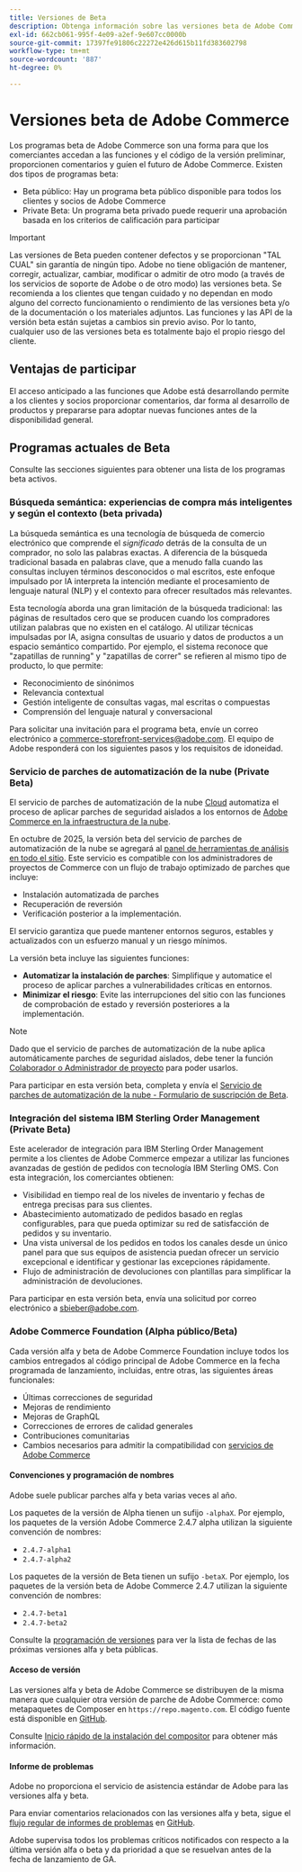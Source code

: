 ```yaml
---
title: Versiones de Beta
description: Obtenga información sobre las versiones beta de Adobe Commerce y cómo participar.
exl-id: 662cb061-995f-4e09-a2ef-9e607cc0000b
source-git-commit: 17397fe91806c22272e426d615b11fd383602798
workflow-type: tm+mt
source-wordcount: '887'
ht-degree: 0%

---
```


# Versiones beta de Adobe Commerce

Los programas beta de Adobe Commerce son una forma para que los comerciantes accedan a las funciones y el código de la versión preliminar, proporcionen comentarios y guíen el futuro de Adobe Commerce. Existen dos tipos de programas beta:

- Beta público: Hay un programa beta público disponible para todos los clientes y socios de Adobe Commerce
- Private Beta: Un programa beta privado puede requerir una aprobación basada en los criterios de calificación para participar

>[!IMPORTANT]
>
>Las versiones de Beta pueden contener defectos y se proporcionan &quot;TAL CUAL&quot; sin garantía de ningún tipo. Adobe no tiene obligación de mantener, corregir, actualizar, cambiar, modificar o admitir de otro modo (a través de los servicios de soporte de Adobe o de otro modo) las versiones beta. Se recomienda a los clientes que tengan cuidado y no dependan en modo alguno del correcto funcionamiento o rendimiento de las versiones beta y/o de la documentación o los materiales adjuntos. Las funciones y las API de la versión beta están sujetas a cambios sin previo aviso. Por lo tanto, cualquier uso de las versiones beta es totalmente bajo el propio riesgo del cliente.

## Ventajas de participar

El acceso anticipado a las funciones que Adobe está desarrollando permite a los clientes y socios proporcionar comentarios, dar forma al desarrollo de productos y prepararse para adoptar nuevas funciones antes de la disponibilidad general.

## Programas actuales de Beta

Consulte las secciones siguientes para obtener una lista de los programas beta activos.

### Búsqueda semántica: experiencias de compra más inteligentes y según el contexto (beta privada)

La búsqueda semántica es una tecnología de búsqueda de comercio electrónico que comprende el *significado* detrás de la consulta de un comprador, no solo las palabras exactas. A diferencia de la búsqueda tradicional basada en palabras clave, que a menudo falla cuando las consultas incluyen términos desconocidos o mal escritos, este enfoque impulsado por IA interpreta la intención mediante el procesamiento de lenguaje natural (NLP) y el contexto para ofrecer resultados más relevantes.

Esta tecnología aborda una gran limitación de la búsqueda tradicional: las páginas de resultados cero que se producen cuando los compradores utilizan palabras que no existen en el catálogo. Al utilizar técnicas impulsadas por IA, asigna consultas de usuario y datos de productos a un espacio semántico compartido. Por ejemplo, el sistema reconoce que &quot;zapatillas de running&quot; y &quot;zapatillas de correr&quot; se refieren al mismo tipo de producto, lo que permite:

- Reconocimiento de sinónimos
- Relevancia contextual
- Gestión inteligente de consultas vagas, mal escritas o compuestas
- Comprensión del lenguaje natural y conversacional

Para solicitar una invitación para el programa beta, envíe un correo electrónico a [commerce-storefront-services@adobe.com](mailto:commerce-storefront-services@adobe.com). El equipo de Adobe responderá con los siguientes pasos y los requisitos de idoneidad.

### Servicio de parches de automatización de la nube (Private Beta)

El servicio de parches de automatización de la nube [Cloud](../tools/caps-tool/intro.md) automatiza el proceso de aplicar parches de seguridad aislados a los entornos de [Adobe Commerce en la infraestructura de la nube](https://experienceleague.adobe.com/en/docs/commerce-on-cloud/user-guide/overview).

En octubre de 2025, la versión beta del servicio de parches de automatización de la nube se agregará al [panel de herramientas de análisis en todo el sitio](https://experienceleague.adobe.com/en/docs/commerce-operations/tools/site-wide-analysis-tool/dashboard). Este servicio es compatible con los administradores de proyectos de Commerce con un flujo de trabajo optimizado de parches que incluye:

- Instalación automatizada de parches
- Recuperación de reversión
- Verificación posterior a la implementación.

El servicio garantiza que puede mantener entornos seguros, estables y actualizados con un esfuerzo manual y un riesgo mínimos.

La versión beta incluye las siguientes funciones:

- **Automatizar la instalación de parches**: Simplifique y automatice el proceso de aplicar parches a vulnerabilidades críticas en entornos.
- **Minimizar el riesgo**: Evite las interrupciones del sitio con las funciones de comprobación de estado y reversión posteriores a la implementación.

>[!NOTE]
>
>Dado que el servicio de parches de automatización de la nube aplica automáticamente parches de seguridad aislados, debe tener la función [Colaborador o Administrador de proyecto](https://experienceleague.adobe.com/en/docs/commerce-on-cloud/user-guide/project/user-access) para poder usarlos.

Para participar en esta versión beta, completa y envía el [Servicio de parches de automatización de la nube - Formulario de suscripción de Beta](https://forms.office.com/r/3Wfxj5nPdB).

### Integración del sistema IBM Sterling Order Management (Private Beta)

Este acelerador de integración para IBM Sterling Order Management permite a los clientes de Adobe Commerce empezar a utilizar las funciones avanzadas de gestión de pedidos con tecnología IBM Sterling OMS. Con esta integración, los comerciantes obtienen:

- Visibilidad en tiempo real de los niveles de inventario y fechas de entrega precisas para sus clientes.
- Abastecimiento automatizado de pedidos basado en reglas configurables, para que pueda optimizar su red de satisfacción de pedidos y su inventario.
- Una vista universal de los pedidos en todos los canales desde un único panel para que sus equipos de asistencia puedan ofrecer un servicio excepcional e identificar y gestionar las excepciones rápidamente.
- Flujo de administración de devoluciones con plantillas para simplificar la administración de devoluciones.

Para participar en esta versión beta, envía una solicitud por correo electrónico a [sbieber@adobe.com](mailto:sbieber@adobe.com).

### Adobe Commerce Foundation (Alpha público/Beta)

Cada versión alfa y beta de Adobe Commerce Foundation incluye todos los cambios entregados al código principal de Adobe Commerce en la fecha programada de lanzamiento, incluidas, entre otras, las siguientes áreas funcionales:

- Últimas correcciones de seguridad
- Mejoras de rendimiento
- Mejoras de GraphQL
- Correcciones de errores de calidad generales
- Contribuciones comunitarias
- Cambios necesarios para admitir la compatibilidad con [servicios de Adobe Commerce](https://experienceleague.adobe.com/en/docs/commerce/user-guides/home)

#### Convenciones y programación de nombres

Adobe suele publicar parches alfa y beta varias veces al año.

Los paquetes de la versión de Alpha tienen un sufijo `-alphaX`. Por ejemplo, los paquetes de la versión Adobe Commerce 2.4.7 alpha utilizan la siguiente convención de nombres:

- `2.4.7-alpha1`
- `2.4.7-alpha2`

Los paquetes de la versión de Beta tienen un sufijo `-betaX`. Por ejemplo, los paquetes de la versión beta de Adobe Commerce 2.4.7 utilizan la siguiente convención de nombres:

- `2.4.7-beta1`
- `2.4.7-beta2`

Consulte la [programación de versiones](schedule.md) para ver la lista de fechas de las próximas versiones alfa y beta públicas.

#### Acceso de versión

Las versiones alfa y beta de Adobe Commerce se distribuyen de la misma manera que cualquier otra versión de parche de Adobe Commerce: como metapaquetes de Composer en `https://repo.magento.com`. El código fuente está disponible en [GitHub](https://github.com/magento/magento2).

Consulte [Inicio rápido de la instalación del compositor](../installation/composer.md) para obtener más información.

#### Informe de problemas

Adobe no proporciona el servicio de asistencia estándar de Adobe para las versiones alfa y beta.

Para enviar comentarios relacionados con las versiones alfa y beta, sigue el [flujo regular de informes de problemas](https://developer.adobe.com/commerce/contributor/guides/code-contributions/) en [GitHub](https://github.com/magento/magento2).

Adobe supervisa todos los problemas críticos notificados con respecto a la última versión alfa o beta y da prioridad a que se resuelvan antes de la fecha de lanzamiento de GA.
